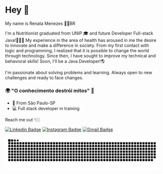 # Hey 👋

My name is Renata Menezes 👩🏽BR

I'm a Nutritionist graduated from UNIP 🎓 and future Developer Full-stack Java!👩🏻‍💻
My experience in the area of health has aroused in me the desire to innovate and make a difference in society.
From my first contact with logic and programming, I realized that it is possible to change the world through technology. Since then, I have sought to improve my technical and behavioral skills! Soon, I'll be a Java Developer!🌎

I'm passionate about solving problems and learning. Always open to new challenges and ready to face changes.

### 🌍 "O conhecimento destrói mitos" 🧠

- 📍 From São Paulo-SP 
- 💻  Full stack developer in training 


Reach me out 👇🏼

 [![Linkedin Badge](https://img.shields.io/badge/-LinkedIn-blue?style=flat-square&logo=Linkedin&logoColor=white&link=https://www.linkedin.com/in/renata-dayana-de-oliveira-menezes-19a57549/)](https://www.linkedin.com/in/renata-dayana-de-oliveira-menezes-19a57549/)
 [![Instagram Badge](https://img.shields.io/badge/-Instagram-violet?style=flat-square&logo=Instagram&logoColor=white&link=https://www.instagram.com/renata.menezes_/)](https://www.instagram.com/renata.menezes_/)
 [![Gmail Badge](https://img.shields.io/badge/-Gmail-red?style=flat-square&logo=Gmail&logoColor=white&link=mailto:renata.dayana@gmail.com)](mailto:renata.dayana@gmail.com)

 ![Snake animation](https://github.com/ellen2121/ellen2121/blob/output/github-contribution-grid-snake.svg)
 
</div>
 
